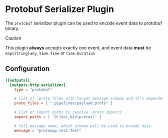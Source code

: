 # Protobuf Serializer Plugin

The `protobuf` serializer plugin can be used to encode event data to protobuf binary.

> [!CAUTION]
> This plugin **always** accepts exactly one event, and event data **must** be `map[string]any`, `time.Time` or `time.Duration`

## Configuration
```toml
[[outputs]]
  [outputs.http.serializer]
    type = "protobuf"

    # list of .proto files with target message schema and it's dependencies
    proto_files = [ ".pipelines/payload.proto" ]

    # list of import paths to resolve .proto imports
    import_paths = [ 'D:\Go\_bin\protos\' ]

    # full message name, which schema will be used to encode data
    message = "protomap.test.Test"
```
